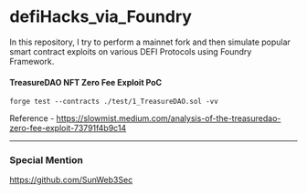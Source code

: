 # defiHacks_via_Foundry
In this repository, I try to perform a mainnet fork and then simulate popular smart contract exploits on various DEFI Protocols using Foundry Framework.

#### TreasureDAO NFT Zero Fee Exploit PoC

`forge test --contracts ./test/1_TreasureDAO.sol -vv`

Reference - https://slowmist.medium.com/analysis-of-the-treasuredao-zero-fee-exploit-73791f4b9c14

------------------------------------------------------------------------------------------------------------------------------------------------------
### Special Mention
https://github.com/SunWeb3Sec

